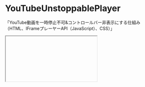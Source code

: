 YouTubeUnstoppablePlayer
========================

「YouTube動画を一時停止不可&amp;コントロールバー非表示にする仕組み （HTML、IFrameプレーヤーAPI（JavaScript）、CSS）」

<iframe>タグの埋め込みコードをつかったHTML5形式の動画プレーヤーです。

解説ページ<br />
http://wisdommingle.com/youtube-iframe-api-player-video-unstoppable-player/

倉田幸暢(Yukinobu Kurata)<br />
http://wisdommingle.com

Copyright (c) 2013 Yukinobu Kurata<br />
Released under the MIT license<br />
https://github.com/YukinobuKurata/YouTubeUnstoppablePlayer/blob/master/MIT-LICENSE.txt

MITライセンスについて<br />
http://wisdommingle.com/mit-license/




